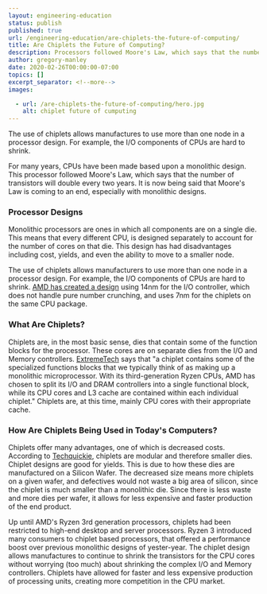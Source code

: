 ```yaml
---
layout: engineering-education
status: publish
published: true
url: /engineering-education/are-chiplets-the-future-of-computing/
title: Are Chiplets the Future of Computing?
description: Processors followed Moore's Law, which says that the number of transistors will double every two years. It is now being said that Moore's Law is coming to an end, especially with monolithic designs.
author: gregory-manley
date: 2020-02-26T00:00:00-07:00
topics: []
excerpt_separator: <!--more-->
images:

  - url: /are-chiplets-the-future-of-computing/hero.jpg
    alt: chiplet future of cumputing
---
```

The use of chiplets allows manufactures to use more than one node in a processor design. For example, the I/O components of CPUs are hard to shrink.
<!--more-->

For many years, CPUs have been made based upon a monolithic design. This processor followed Moore's Law, which says that the number of transistors will double every two years. It is now being said that Moore's Law is coming to an end, especially with monolithic designs.

### Processor Designs
Monolithic processors are ones in which all components are on a single die. This means that every different CPU, is designed separately to account for the number of cores on that die. This design has had disadvantages including cost, yields, and even the ability to move to a smaller node.

The use of chiplets allows manufacturers to use more than one node in a processor design. For example, the I/O components of CPUs are hard to shrink. [AMD has created a design](https://www.wired.com/story/keep-pace-moores-law-chipmakers-turn-chiplets/) using 14nm for the I/O controller, which does not handle pure number crunching, and uses 7nm for the chiplets on the same CPU package.

### What Are Chiplets?
Chiplets are, in the most basic sense, dies that contain some of the function blocks for the processor. These cores are on separate dies from the I/O and Memory controllers. [ExtremeTech](https://www.extremetech.com/computing/290450-chiplets-are-both-solution-and-symptom-to-a-larger-problem) says that "a chiplet contains some of the specialized functions blocks that we typically think of as making up a monolithic microprocessor. With its third-generation Ryzen CPUs, AMD has chosen to split its I/O and DRAM controllers into a single functional block, while its CPU cores and L3 cache are contained within each individual chiplet." Chiplets are, at this time, mainly CPU cores with their appropriate cache.

### How Are Chiplets Being Used in Today's Computers?
Chiplets offer many advantages, one of which is decreased costs. According to [Techquickie](https://www.youtube.com/watch?v=NkknclAeUZ8), chiplets are modular and therefore smaller dies. Chiplet designs are good for yields. This is due to how these dies are manufactured on a Silicon Wafer. The decreased size means more chiplets on a given wafer, and defectives would not waste a big area of silicon, since the chiplet is much smaller than a monolithic die. Since there is less waste and more dies per wafer, it allows for less expensive and faster production of the end product.

Up until AMD's Ryzen 3rd generation processors, chiplets had been restricted to high-end desktop and server processors. Ryzen 3 introduced many consumers to chiplet based processors, that offered a performance boost over previous monolithic designs of yester-year. The chiplet design allows manufactures to continue to shrink the transistors for the CPU cores without worrying (too much) about shrinking the complex I/O and Memory controllers. Chiplets have allowed for faster and less expensive production of processing units, creating more competition in the CPU market.
